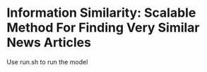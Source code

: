 # Information Similarity: Scalable Method For Finding Very Similar News Articles
Use run.sh to run the model
